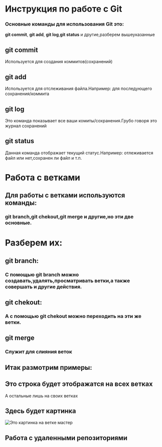 # Инструкция по работе с Git

### Основные команды для использования Git это:
**git commit**, **git add**, **git log**,**git status** и другие,разберем вышеуказанные

## **git commit**
Используется для создания коммитов(сохранений)

## **git add**
Используется для отслеживания файла.Например:
для последующего сохранения/коммита

## **git log**
Это команда показывает все ваши комиты/сохранения.Грубо говоря это журнал сохранений

## **git status**
Данная команда отображает текущий статус.Например: отлеживается файл или нет,сохранен ли файл и т.п.

# Работа с ветками

## Для работы с ветками используются команды:
### __git branch__,__git chekout__,__git merge__ и другие,но эти две основные.

# Разберем их:

## __git branch__:
### С помощью __git branch__ можно создавать,удалять,просматривать ветки,а также совершать и другие действия.

## __git chekout__:
### А с помощью __git chekout__ можно переходить на эти же ветки.

## __git merge__
### Служит для слияния веток

## Итак размотрим примеры:

## Это строка будет этображатся на всех ветках
А остальные лишь на своих ветках

## Здесь будет картинка

![Это картинка на ветке мастер](picture.jpg)

## Работа с удаленными репозиториями
